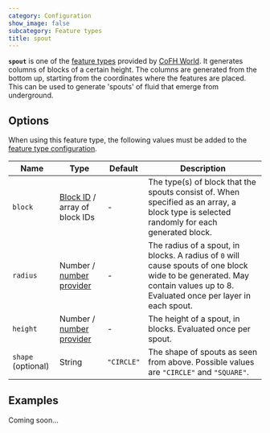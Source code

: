 ```yaml
---
category: Configuration
show_image: false
subcategory: Feature types
title: spout
---
```


**`spout`** is one of the [feature types](../) provided by [CoFH
World](../../../). It generates columns of blocks of a certain height. The
columns are generated from the bottom up, starting from the coordinates where
the features are placed. This can be used to generate 'spouts' of fluid that
emerge from underground.


Options
-------

When using this feature type, the following values must be added to the [feature
type configuration](../../feature-format/#feature-type-configuration).


|Name|Type|Default|Description|
|--- |--- |--- |--- |
|`block`|[Block ID](../../common-formats/block-id/) / array of block IDs|-|The type(s) of block that the spouts consist of. When specified as an array, a block type is selected randomly for each generated block.|
|`radius`|Number / [number provider](../../common-formats/number-provider/)|-|The radius of a spout, in blocks. A radius of `0` will cause spouts of one block wide to be generated. May contain values up to 8. Evaluated once per layer in each spout.|
|`height`|Number / [number provider](../../common-formats/number-provider/)|-|The height of a spout, in blocks. Evaluated once per spout.|
|`shape` (optional)|String|`"CIRCLE"`|The shape of spouts as seen from above. Possible values are `"CIRCLE"` and `"SQUARE"`.|



Examples
--------

Coming soon...
